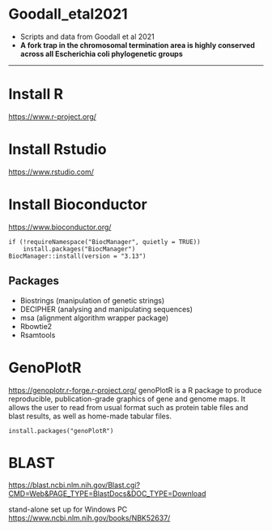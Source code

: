 # Goodall_etal2021
- Scripts and data from Goodall et al 2021
- **A fork trap in the chromosomal termination area is highly conserved across all Escherichia coli phylogenetic groups**

---


# Install R
https://www.r-project.org/

# Install Rstudio
https://www.rstudio.com/

# Install Bioconductor
https://www.bioconductor.org/

```{r}
if (!requireNamespace("BiocManager", quietly = TRUE))
    install.packages("BiocManager")
BiocManager::install(version = "3.13")
```

## Packages
- Biostrings (manipulation of genetic strings)
- DECIPHER (analysing and manipulating sequences)
- msa (alignment algorithm wrapper package)
- Rbowtie2
- Rsamtools

# GenoPlotR
https://genoplotr.r-forge.r-project.org/
genoPlotR is a R package to produce reproducible, publication-grade graphics of gene and genome maps. It allows the user to read from usual format such as protein table files and blast results, as well as home-made tabular files.

```{r}
install.packages("genoPlotR")
```

# BLAST
https://blast.ncbi.nlm.nih.gov/Blast.cgi?CMD=Web&PAGE_TYPE=BlastDocs&DOC_TYPE=Download

stand-alone set up for Windows PC
https://www.ncbi.nlm.nih.gov/books/NBK52637/







